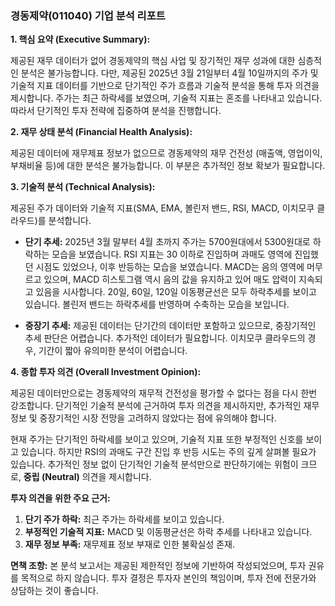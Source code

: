 ### 경동제약(011040) 기업 분석 리포트

**1. 핵심 요약 (Executive Summary):**

제공된 재무 데이터가 없어 경동제약의 핵심 사업 및 장기적인 재무 성과에 대한 심층적인 분석은 불가능합니다.  다만, 제공된 2025년 3월 21일부터 4월 10일까지의 주가 및 기술적 지표 데이터를 기반으로 단기적인 주가 흐름과 기술적 분석을 통해 투자 의견을 제시합니다.  주가는 최근 하락세를 보였으며, 기술적 지표는 혼조를 나타내고 있습니다.  따라서 단기적인 투자 전략에 집중하여 분석을 진행합니다.


**2. 재무 상태 분석 (Financial Health Analysis):**

제공된 데이터에 재무제표 정보가 없으므로 경동제약의 재무 건전성 (매출액, 영업이익, 부채비율 등)에 대한 분석은 불가능합니다.  이 부분은 추가적인 정보 확보가 필요합니다.


**3. 기술적 분석 (Technical Analysis):**

제공된 주가 데이터와 기술적 지표(SMA, EMA, 볼린저 밴드, RSI, MACD, 이치모쿠 클라우드)를 분석합니다.

* **단기 추세:** 2025년 3월 말부터 4월 초까지 주가는 5700원대에서 5300원대로 하락하는 모습을 보였습니다.  RSI 지표는 30 이하로 진입하며 과매도 영역에 진입했던 시점도 있었으나, 이후 반등하는 모습을 보였습니다. MACD는 음의 영역에 머무르고 있으며, MACD 히스토그램 역시 음의 값을 유지하고 있어 매도 압력이 지속되고 있음을 시사합니다.  20일, 60일, 120일 이동평균선은 모두 하락추세를 보이고 있습니다. 볼린저 밴드는 하락추세를 반영하며 수축하는 모습을 보입니다.

* **중장기 추세:** 제공된 데이터는 단기간의 데이터만 포함하고 있으므로, 중장기적인 추세 판단은 어렵습니다. 추가적인 데이터가 필요합니다. 이치모쿠 클라우드의 경우,  기간이 짧아 유의미한 분석이 어렵습니다.


**4. 종합 투자 의견 (Overall Investment Opinion):**

제공된 데이터만으로는 경동제약의 재무적 건전성을 평가할 수 없다는 점을 다시 한번 강조합니다. 단기적인 기술적 분석에 근거하여 투자 의견을 제시하지만,  추가적인 재무 정보 및 중장기적인 시장 전망을 고려하지 않았다는 점에 유의해야 합니다.

현재 주가는 단기적인 하락세를 보이고 있으며, 기술적 지표 또한 부정적인 신호를 보이고 있습니다.  하지만 RSI의 과매도 구간 진입 후 반등 시도는 주의 깊게 살펴볼 필요가 있습니다.  추가적인 정보 없이 단기적인 기술적 분석만으로 판단하기에는 위험이 크므로,  **중립 (Neutral)** 의견을 제시합니다.


**투자 의견을 위한 주요 근거:**

1. **단기 주가 하락:** 최근 주가는 하락세를 보이고 있습니다.
2. **부정적인 기술적 지표:**  MACD 및 이동평균선은 하락 추세를 나타내고 있습니다.
3. **재무 정보 부족:** 재무제표 정보 부재로 인한 불확실성 존재.


**면책 조항:** 본 분석 보고서는 제공된 제한적인 정보에 기반하여 작성되었으며,  투자 권유를 목적으로 하지 않습니다. 투자 결정은 투자자 본인의 책임이며,  투자 전에 전문가와 상담하는 것이 좋습니다.
